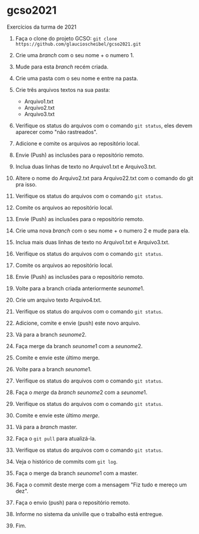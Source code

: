 # gcso2021
Exercícios da turma de 2021

1. Faça o clone do projeto GCSO:
    `git clone https://github.com/glaucioscheibel/gcso2021.git`
    
2. Crie uma *branch* com o seu nome + o numero 1.

3. Mude para esta *branch* recém criada.

4. Crie uma pasta com o seu nome e entre na pasta.

5. Crie três arquivos textos na sua pasta:
    - Arquivo1.txt
    - Arquivo2.txt
    - Arquivo3.txt

6. Verifique os status do arquivos com o comando `git status`, eles devem aparecer como "não rastreados".

7. Adicione e comite os arquivos ao repositório local.

8. Envie (Push) as inclusões para o repositório remoto.

9. Inclua duas linhas de texto no Arquivo1.txt e Arquivo3.txt.

10. Altere o nome do Arquivo2.txt para Arquivo22.txt com o comando do git pra isso.

11. Verifique os status do arquivos com o comando `git status`.

12. Comite os arquivos ao repositório local.

13. Envie (Push) as inclusões para o repositório remoto.

14. Crie uma nova *branch* com o seu nome + o numero 2 e mude para ela.

15. Inclua mais duas linhas de texto no Arquivo1.txt e Arquivo3.txt.

16. Verifique os status do arquivos com o comando `git status`.

17. Comite os arquivos ao repositório local.

18. Envie (Push) as inclusões para o repositório remoto.

19. Volte para a branch criada anteriormente *seunome*1.

20. Crie um arquivo texto Arquivo4.txt.

21. Verifique os status do arquivos com o comando `git status`.

22. Adicione, comite e envie (push) este novo arquivo.

23. Vá para a branch *seunome*2.

24. Faça merge da branch *seunome*1 com a *seunome*2.

25. Comite e envie este último merge.

26. Volte para a branch *seunome*1.

27. Verifique os status do arquivos com o comando `git status`.

28. Faça o *merge* da *branch* *seunome*2 com a *seunome*1.

29. Verifique os status do arquivos com o comando `git status`.

30. Comite e envie este último *merge*.

31. Vá para a *branch* master.

32. Faça o `git pull` para atualizá-la.

33. Verifique os status do arquivos com o comando `git status`.

34. Veja o histórico de commits com `git log`.

35. Faça o merge da branch *seunome*1 com a master.

36. Faça o commit deste merge com a mensagem "Fiz tudo e mereço um dez".

37. Faça o envio (push) para o repositório remoto.

38. Informe no sistema da univille que o trabalho está entregue.

39. Fim.
